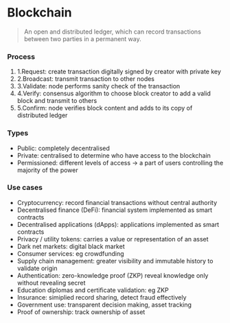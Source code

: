 # Blockchain

> An open and distributed ledger, which can record transactions between two parties in a permanent way.

### Process <a href="#process" id="process"></a>

1. 1.Request: create transaction digitally signed by creator with private key
2. 2.Broadcast: transmit transaction to other nodes
3. 3.Validate: node performs sanity check of the transaction
4. 4.Verify: consensus algorithm to choose block creator to add a valid block and transmit to others
5. 5.Confirm: node verifies block content and adds to its copy of distributed ledger

### Types <a href="#types" id="types"></a>

* Public: completely decentralised
* Private: centralised to determine who have access to the blockchain
* Permissioned: different levels of access -> a part of users controlling the majority of the power

### Use cases <a href="#use-cases" id="use-cases"></a>

* Cryptocurrency: record financial transactions without central authority
* Decentralised finance (DeFi): financial system implemented as smart contracts
* Decentralised applications (dApps): applications implemented as smart contracts
* Privacy / utility tokens: carries a value or representation of an asset
* Dark net markets: digital black market
* Consumer services: eg crowdfunding
* Supply chain management: greater visibility and immutable history to validate origin
* Authentication: zero-knowledge proof (ZKP) reveal knowledge only without revealing secret
* Education diplomas and certificate validation: eg ZKP
* Insurance: simiplied record sharing, detect fraud effectively
* Government use: transparent decision making, asset tracking
* Proof of ownership: track ownership of asset
